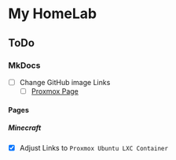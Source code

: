 # My HomeLab

## ToDo

### MkDocs
- [ ] Change GitHub image Links
    - [ ]  [Proxmox Page](Proxmox/proxmox.md)
#### Pages
##### Minecraft
- [x] Adjust Links to `Proxmox Ubuntu LXC Container`
